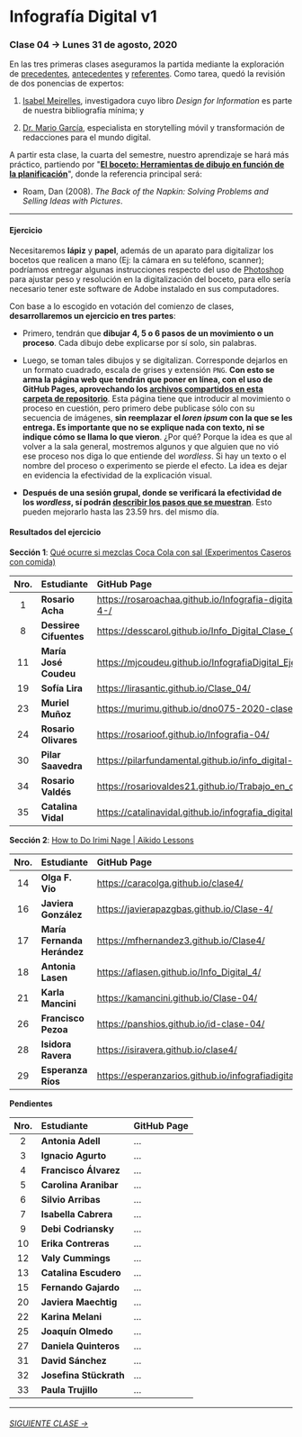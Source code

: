 # Infografía Digital v1

### Clase 04 → Lunes 31 de agosto, 2020

En las tres primeras clases aseguramos la partida mediante la exploración de [precedentes](https://github.com/profesorfaco/dno075-2020/tree/gh-pages/clase-01), [antecedentes](https://github.com/profesorfaco/dno075-2020/tree/gh-pages/clase-02) y [referentes](https://github.com/profesorfaco/dno075-2020/tree/gh-pages/clase-03). Como tarea, quedó la revisión de dos ponencias de expertos:

1) [Isabel Meirelles](https://youtu.be/Nb0HfCj1C7Q), investigadora cuyo libro *Design for Information* es parte de nuestra bibliografía mínima; y 

2) [Dr. Mario García](https://youtu.be/iEB3oILm-qQ?t=1301), especialista en storytelling móvil y transformación de redacciones para el mundo digital.

A partir esta clase, la cuarta del semestre, nuestro aprendizaje se hará más práctico, partiendo por "**[El boceto: Herramientas de dibujo en función de la planificación](https://docs.google.com/presentation/d/1zLfOxLFSUM7wjQaQg9IET-mHR_mfjpQYANsQMccpgKY/edit?usp=sharing)**", donde la referencia principal será: 

- Roam, Dan (2008). *The Back of the Napkin: Solving Problems and Selling Ideas with Pictures*.

- - - - - - - - - - - - - 

#### Ejercicio

Necesitaremos **lápiz** y **papel**, además de un aparato para digitalizar los bocetos que realicen a mano (Ej: la cámara en su teléfono, scanner); podríamos entregar algunas instrucciones respecto del uso de [Photoshop](https://www.adobe.com/la/products/photoshop.html) para ajustar peso y resolución en la digitalización del boceto, para ello sería necesario tener este software de Adobe instalado en sus computadores.

Con base a lo escogido en votación del comienzo de clases, **desarrollaremos un ejercicio en tres partes**:

- Primero, tendrán que **dibujar 4, 5 o 6 pasos de un movimiento o un proceso**. Cada dibujo debe explicarse por sí solo, sin palabras.

- Luego, se toman tales dibujos y se digitalizan. Corresponde dejarlos en un formato cuadrado, escala de grises y extensión `PNG`. **Con esto se arma la página web que tendrán que poner en línea, con el uso de GitHub Pages, aprovechando los [archivos compartidos en esta carpeta de repositorio](https://profesorfaco.github.io/dno075-2020/clase-04/)**. Esta página tiene que introducir al movimiento o proceso en cuestión, pero primero debe publicase sólo con su secuencia de imágenes, **sin reemplazar el *loren ipsum* con la que se les entrega. Es importante que no se explique nada con texto, ni se indique cómo se llama lo que vieron**. ¿Por qué? Porque la idea es que al volver a la sala general, mostremos algunos y que alguien que no vió ese proceso nos diga lo que entiende del *wordless*. Si hay un texto o el nombre del proceso o experimento se pierde el efecto. La idea es dejar en evidencia la efectividad de la explicación visual.

- **Después de una sesión grupal, donde se verificará la efectividad de los *wordless*, sí podrán [describir los pasos que se muestran](https://youtu.be/iEB3oILm-qQ?t=2024)**. Esto pueden mejorarlo hasta las 23.59 hrs. del mismo día. 
 
#### Resultados del ejercicio

**Sección 1**: [Qué ocurre si mezclas Coca Cola con sal (Experimentos Caseros con comida)](https://youtu.be/TIz5l3rains) 

| Nro.  | **Estudiante** | GitHub Page |
|:-----:|:-------|:-----|
| 1 | **Rosario Acha** | https://rosaroachaa.github.io/Infografia-digital_clase-4-/ |
| 8 | **Dessiree Cifuentes** | https://desscarol.github.io/Info_Digital_Clase_04/ |
| 11 | **María José Coudeu** | https://mjcoudeu.github.io/InfografiaDigital_Ejercicio4/ |
| 19 | **Sofía Lira** | https://lirasantic.github.io/Clase_04/ |
| 23 | **Muriel Muñoz** | https://murimu.github.io/dno075-2020-clase-04/ |
| 24 | **Rosario Olivares** | https://rosarioof.github.io/Infografia-04/ |
| 30 | **Pilar Saavedra** | https://pilarfundamental.github.io/info_digital-4/ |
| 34 | **Rosario Valdés** | https://rosariovaldes21.github.io/Trabajo_en_clases_04/ |
| 35 | **Catalina Vidal** | https://catalinavidal.github.io/infografia_digital_4/ |

**Sección 2**: [How to Do Irimi Nage | Aikido Lessons](https://www.youtube.com/watch?time_continue=67&v=KihiVy0in4E&feature=emb_logo)

| Nro.  | **Estudiante** | GitHub Page |
|:-----:|:-------|:-----|
| 14 | **Olga F. Vio** | https://caracolga.github.io/clase4/ |
| 16 | **Javiera González** | https://javierapazgbas.github.io/Clase-4/ |
| 17 | **María Fernanda Herández** | https://mfhernandez3.github.io/Clase4/ |
| 18 | **Antonia Lasen** | https://aflasen.github.io/Info_Digital_4/ |
| 21 | **Karla Mancini** | https://kamancini.github.io/Clase-04/ |
| 26 | **Francisco Pezoa** | https://panshios.github.io/id-clase-04/ |
| 28 | **Isidora Ravera** | https://isiravera.github.io/clase4/ |
| 29 | **Esperanza Ríos** | https://esperanzarios.github.io/infografiadigital4/ |

**Pendientes**

| Nro.  | **Estudiante** | GitHub Page |
|:-----:|:-------|:-----|
| 2 | **Antonia Adell** | … |
| 3 | **Ignacio Agurto** | … |
| 4 | **Francisco Álvarez** | … |
| 5 | **Carolina Aranibar** | … |
| 6 | **Silvio Arribas** | … |
| 7 | **Isabella Cabrera** | … |
| 9 | **Debi Codriansky** | … |
| 10 | **Erika Contreras** | … |
| 12 | **Valy Cummings** | … |
| 13 | **Catalina Escudero** | … |
| 15 | **Fernando Gajardo** | … |
| 20 | **Javiera Maechtig** | … |
| 22 | **Karina Melani** | … |
| 25 | **Joaquín Olmedo** | … |
| 27 | **Daniela Quinteros** | … |
| 31 | **David Sánchez** | … |
| 32 | **Josefina Stückrath** | … |
| 33 | **Paula Trujillo** | … |

- - - - - - - 

###### [SIGUIENTE CLASE →](https://github.com/profesorfaco/dno075-2020/tree/gh-pages/clase-05)
